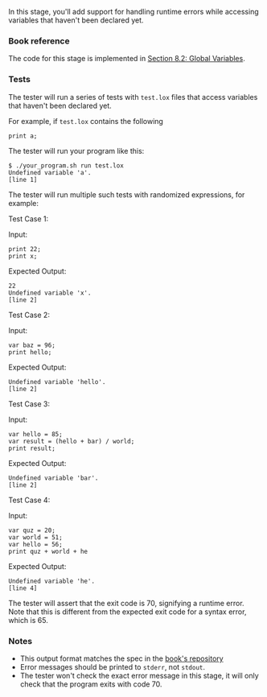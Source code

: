 In this stage, you'll add support for handling runtime errors while accessing variables that haven't been declared yet.

### Book reference

The code for this stage is implemented in [Section 8.2: Global Variables](https://craftinginterpreters.com/statements-and-state.html#global-variables).

### Tests

The tester will run a series of tests with `test.lox` files that access variables that haven't been declared yet.

For example, if `test.lox` contains the following

```
print a;
```

The tester will run your program like this:

```
$ ./your_program.sh run test.lox
Undefined variable 'a'.
[line 1]
```

The tester will run multiple such tests with randomized expressions, for example:

Test Case 1:

Input:

```
print 22;
print x;
```

Expected Output:

```
22
Undefined variable 'x'.
[line 2]
```

Test Case 2:

Input:

```
var baz = 96;
print hello;
```

Expected Output:

```
Undefined variable 'hello'.
[line 2]
```

Test Case 3:

Input:

```
var hello = 85;
var result = (hello + bar) / world;
print result;
```

Expected Output:

```
Undefined variable 'bar'.
[line 2]
```

Test Case 4:

Input:

```
var quz = 20;
var world = 51;
var hello = 56;
print quz + world + he
```

Expected Output:

```
Undefined variable 'he'.
[line 4]
```

The tester will assert that the exit code is 70, signifying a runtime error. Note that this is different from the expected exit code for a syntax error, which is 65.

### Notes

- This output format matches the spec in the [book's repository](https://github.com/munificent/craftinginterpreters/blob/01e6f5b8f3e5dfa65674c2f9cf4700d73ab41cf8/test/variable/in_nested_block.lox)
- Error messages should be printed to `stderr`, not `stdout`.
- The tester won't check the exact error message in this stage, it will only check that the program exits with code 70.